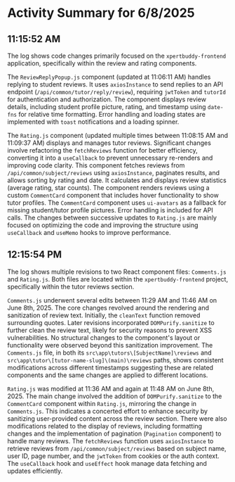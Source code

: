 # Activity Summary for 6/8/2025

## 11:15:52 AM
The log shows code changes primarily focused on the `xpertbuddy-frontend` application, specifically within the review and rating components.

The `ReviewReplyPopup.js` component (updated at 11:06:11 AM) handles replying to student reviews.  It uses `axiosInstance` to send replies to an API endpoint (`/api/common/tutor/reply/review`), requiring `jwtToken` and `tutorId` for authentication and authorization. The component displays review details, including student profile picture, rating, and timestamp using `date-fns` for relative time formatting.  Error handling and loading states are implemented with `toast` notifications and a loading spinner.

The `Rating.js` component (updated multiple times between 11:08:15 AM and 11:09:37 AM) displays and manages tutor reviews.  Significant changes involve refactoring the `fetchReviews` function for better efficiency, converting it into a `useCallback` to prevent unnecessary re-renders and improving code clarity. This component fetches reviews from `/api/common/subject/reviews` using `axiosInstance`,  paginates results, and allows sorting by rating and date. It calculates and displays review statistics (average rating, star counts).  The component renders reviews using a custom `CommentCard` component that includes hover functionality to show tutor profiles.  The `CommentCard` component uses `ui-avatars` as a fallback for missing student/tutor profile pictures.  Error handling is included for API calls. The changes between successive updates to `Rating.js` are mainly focused on optimizing the code and improving the structure using `useCallback` and `useMemo` hooks to improve performance.


## 12:15:54 PM
The log shows multiple revisions to two React component files: `Comments.js` and `Rating.js`.  Both files are located within the `xpertbuddy-frontend` project, specifically within the tutor reviews section.

`Comments.js` underwent several edits between 11:29 AM and 11:46 AM on June 8th, 2025.  The core changes revolved around the rendering and sanitization of review text.  Initially, the `cleanText` function removed surrounding quotes.  Later revisions incorporated `DOMPurify.sanitize` to further clean the review text, likely for security reasons to prevent XSS vulnerabilities.  No structural changes to the component's layout or functionality were observed beyond this sanitization improvement.  The `Comments.js` file, in both its `src\app\tutors\[SubjectName]\reviews` and `src\app\tutor\[tutor-name-slug]\(main)\reviews` paths, shows consistent modifications across different timestamps suggesting these are related components and the same changes are applied to different locations.

`Rating.js` was modified at 11:36 AM and again at 11:48 AM on June 8th, 2025. The main change involved the addition of `DOMPurify.sanitize` to the `CommentCard` component within `Rating.js`, mirroring the change in `Comments.js`. This indicates a concerted effort to enhance security by sanitizing user-provided content across the review section.  There were also modifications related to the display of  reviews, including formatting changes and the implementation of pagination (`Pagination` component) to handle many reviews.  The `fetchReviews` function uses `axiosInstance` to retrieve reviews from `/api/common/subject/reviews` based on subject name, user ID, page number, and the `jwtToken` from cookies or the auth context.  The `useCallback` hook and `useEffect` hook manage data fetching and updates efficiently.
